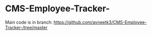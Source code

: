 # CMS-Employee-Tracker-
Main code is in branch: https://github.com/avneetk3/CMS-Employee-Tracker-/tree/master
